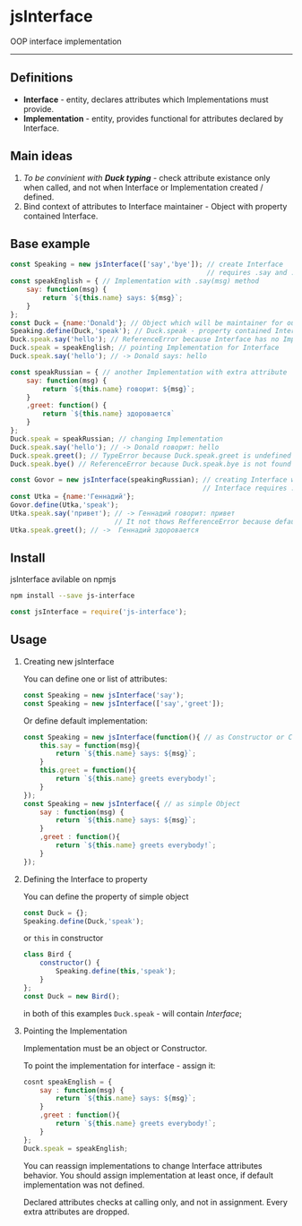 # jsInterface
OOP interface implementation

---
## Definitions
+ **Interface**  - entity, declares attributes which Implementations must provide.
+ **Implementation** - entity, provides functional for attributes declared by Interface.

## Main ideas
1. *To be convinient with **Duck typing*** - check attribute existance only when called, and not when Interface or Implementation created / defined.
1. Bind context of attributes to Interface maintainer - Object with property contained Interface.

## Base example
```js
const Speaking = new jsInterface(['say','bye']); // create Interface
                                                 // requires .say and .greet attributes
const speakEnglish = { // Implementation with .say(msg) method
    say: function(msg) {
        return `${this.name} says: ${msg}`;
    }
};
const Duck = {name:'Donald'}; // Object which will be maintainer for our Interface
Speaking.define(Duck,'speak'); // Duck.speak - property contained Interface
Duck.speak.say('hello'); // ReferenceError because Interface has no Implementation yet
Duck.speak = speakEnglish; // pointing Implementation for Interface
Duck.speak.say('hello'); // -> Donald says: hello

const speakRussian = { // another Implementation with extra attribute
    say: function(msg) {
        return `${this.name} говорит: ${msg}`;
    }
    ,greet: function() {
        return `${this.name} здоровается`
    }
};
Duck.speak = speakRussian; // changing Implementation
Duck.speak.say('hello'); // -> Donald говорит: hello
Duck.speak.greet(); // TypeError because Duck.speak.greet is undefined (not declared in Speaking)
Duck.speak.bye() // ReferenceError because Duck.speak.bye is not found in speakRussian

const Govor = new jsInterface(speakingRussian); // creating Interface with default implementation
                                                // Interface requires .say and .greet attributes
const Utka = {name:'Геннадий'};
Govor.define(Utka,'speak');
Utka.speak.say('привет'); // -> Геннадий говорит: привет
                          // It not thows RefferenceError because default implementation is defined
Utka.speak.greet(); // ->  Геннадий здоровается
```

## Install
jsInterface avilable on npmjs
```bash
npm install --save js-interface
```
```js
const jsInterface = require('js-interface');
```
## Usage
1. Creating new jsInterface 

    You can define one or list of attributes:
    ```js
    const Speaking = new jsInterface('say');
    const Speaking = new jsInterface(['say','greet']);
    ```

    Or define default implementation:
    ```js
    const Speaking = new jsInterface(function(){ // as Constructor or Class
        this.say = function(msg){
            return `${this.name} says: ${msg}`;
        }
        this.greet = function(){
            return `${this.name} greets everybody!`;
        }
    });
    const Speaking = new jsInterface({ // as simple Object
        say : function(msg) {
            return `${this.name} says: ${msg}`;
        }
        ,greet : function(){
            return `${this.name} greets everybody!`;
        }
    });
    ```
2. Defining the Interface to property

    You can define the property of simple object
    ```js
    const Duck = {};
    Speaking.define(Duck,'speak');
    ```
    or `this` in constructor
    ```js
    class Bird {
        constructor() {
            Speaking.define(this,'speak');
        }
    };
    const Duck = new Bird();
    ```
    in both of this examples `Duck.speak` - will contain *Interface*;
3. Pointing the Implementation
    
    Implementation must be an object or Constructor.

    To point the implementation for interface - assign it:
    ```js
    cosnt speakEnglish = {
        say : function(msg) {
            return `${this.name} says: ${msg}`;
        }
        ,greet : function(){
            return `${this.name} greets everybody!`;
        }
    };
    Duck.speak = speakEnglish;
    ```
    You can reassign implementations to change Interface attributes behavior. You should assign implementation at least once, if default implementation was not defined.
    
    Declared attributes checks at calling only, and not in assignment. Every extra attributes are dropped.